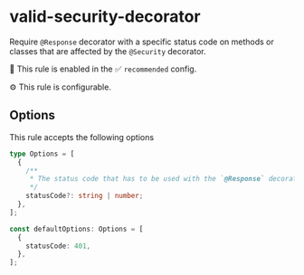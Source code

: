 # valid-security-decorator

Require `@Response` decorator with a specific status code on methods or classes that are affected by the `@Security` decorator.

💼 This rule is enabled in the ✅ `recommended` config.

⚙️ This rule is configurable.

<!-- end auto-generated rule header -->

## Options

This rule accepts the following options

<!-- start custom auto-generated options codeblock -->

```ts
type Options = [
  {
    /**
     * The status code that has to be used with the `@Response` decorator
     */
    statusCode?: string | number;
  },
];

const defaultOptions: Options = [
  {
    statusCode: 401,
  },
];
```

<!-- end custom auto-generated options codeblock -->
